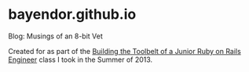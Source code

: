 bayendor.github.io
==================

Blog: Musings of an 8-bit Vet

Created for as part of the
[Building the Toolbelt of a Junior Ruby on Rails Engineer](http://davincicoders.com/building-the-toolbelt-of-a-junior-ruby-on-rails-developer/)
class I took in the Summer of 2013.
